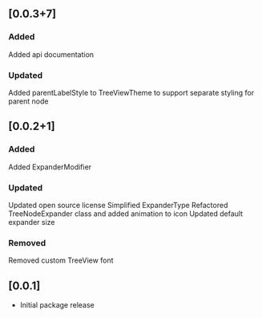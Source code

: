 ## [0.0.3+7]

### Added
Added api documentation

### Updated
Added parentLabelStyle to TreeViewTheme to support separate styling for parent node

## [0.0.2+1]

### Added
Added ExpanderModifier

### Updated
Updated open source license
Simplified ExpanderType
Refactored TreeNodeExpander class and added animation to icon
Updated default expander size

### Removed
Removed custom TreeView font

## [0.0.1]

* Initial package release
